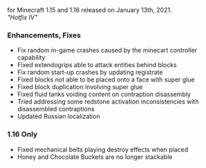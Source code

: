 for Minecraft 1.15 and 1.16 released on January 13th, 2021.  
_"Hotfix IV"_

### Enhancements, Fixes

- Fix random in-game crashes caused by the minecart controller capability
- Fixed extendogrips able to attack entities behind blocks
- Fix random start-up crashes by updating registrate
- Fixed blocks not able to be placed onto a face with super glue
- Fixed block duplication involving super glue
- Fixed fluid tanks voiding content on contraption disassembly
- Tried addressing some redstone activation inconsistencies with disassembled contraptions
- Updated Russian localization

### 1.16 Only

- Fixed mechanical belts playing destroy effects when placed
- Honey and Chocolate Buckets are no longer stackable
